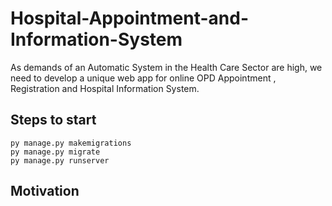 # Hospital-Appointment-and-Information-System
As demands of an Automatic System in the Health Care Sector are high, we need to develop a unique web app for online OPD Appointment , Registration and Hospital Information System.
## Steps to start
```
py manage.py makemigrations
py manage.py migrate
py manage.py runserver
```
## Motivation

